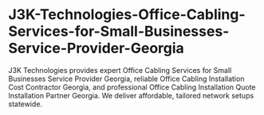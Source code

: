 # J3K-Technologies-Office-Cabling-Services-for-Small-Businesses-Service-Provider-Georgia
J3K Technologies provides expert Office Cabling Services for Small Businesses Service Provider Georgia, reliable Office Cabling Installation Cost Contractor Georgia, and professional Office Cabling Installation Quote Installation Partner Georgia. We deliver affordable, tailored network setups statewide.
